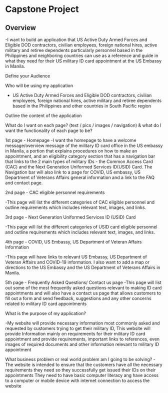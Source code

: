 # Capstone Project

## Overview
-I want to build an application that US Active Duty Armed Forces and Eligible DOD contractors, civilian employees, foreign national hires, active military and retiree dependents particularly personnel based in the Philippines and neighboring countries can use as a reference and guide in what they need for their US military ID card appointment at the US Embassy in Manila.

Define your Audience

Who will be using my application

- US Active Duty Armed Forces and Eligible DOD contractors, civilian employees, foreign national hires, active military and retiree dependents based in the Philippines and other countries in South Pacific region

Outline the content of the application

What do I want on each page? (text / pics / images / navigation) & what do I want the functionality of each page to be?

1st page - Homepage
-I want the homepage to have a welcome message/overview message of the military ID card office in the US embassy in Manila, a portion that explains procedures on how to make an appointment, and an eligibility category section that has a navigation bar that links to the 2 main types of military IDs - the Common Access Card (CAC) and the Next Generation Uniformed Services ID(USID) Card. The Navigation bar will also link to a page for COVID, US embassy, US Department of Veterans Affairs general information and a link to the FAQ and contact page.

2nd page - CAC eligible personnel requirements

-This page will list the different categories of CAC eligible personnel and outline requirements which includes relevant text, images, and links.

3rd page - Next Generation Uniformed Services ID (USID) Card

-This page will list the different categories of USID card eligible personnel and outline requirements which includes relevant text, images, and links.

4th page - COVID, US Embassy, US Department of Veteran Affairs Information

-This page will have links to relevant US Embassy, US Department of Veteran Affairs and COVID-19 information. I also want to add a map or directions to the US Embassy and the US Department of Veterans Affairs in Manila.

5th page - Frequently Asked Questions/ Contact us page
-This page will list out some of the most frequently asked questions relevant to making ID card appointments and will also have a contact us page that allows customers to fill out a form and send feedback, suggestions and any other concerns related to military ID card appointments

What is the purpose of my application?

-My website will provide necessary information most commonly asked and requested by customers trying to get their military ID, This website will provide Information mainly on requirements for their military ID card appointment and provide requirements, important links to references, even images of required documents and other information relevant to military ID appointment

What business problem or real world problem am I going to be solving?
-The website is intended to ensure that the customers have all the necessary requirements they need so they successfully get issued their IDs on their appointments They need to have basic computer literacy ang have access to a computer or mobile device with internet connection to access the website

